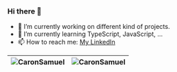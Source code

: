 ### Hi there 👋

- 🔭 I’m currently working on different kind of projects.
- 🌱 I’m currently learning TypeScript, JavaScript, ...
- 📫 How to reach me: <a href="https://www.linkedin.com/in/samuel-caron-06814323a/" target=blank>My LinkedIn</a>

<img src="https://github-readme-stats.vercel.app/api?username=CaronSamuel&show_icons=true&theme=buefy" alt="CaronSamuel" />  | <img src="https://github-readme-stats.vercel.app/api/top-langs/?username=CaronSamuel&layout=compact&hide=html&theme=buefy" alt="CaronSamuel" /> |
| ------------- | ------------- |

<!--
**CaronSamuel/CaronSamuel** is a ✨ _special_ ✨ repository because its `README.md` (this file) appears on your GitHub profile.

Here are some ideas to get you started:

- 🔭 I’m currently working on ...
- 🌱 I’m currently learning ...
- 👯 I’m looking to collaborate on ...
- 🤔 I’m looking for help with ...
- 💬 Ask me about ...
- 📫 How to reach me: ...
- 😄 Pronouns: ...
- ⚡ Fun fact: ...
-->
